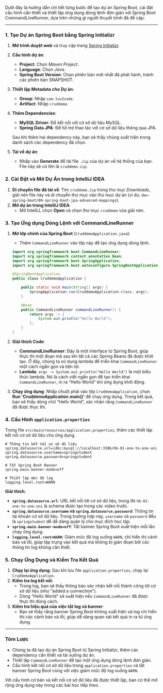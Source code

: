 Dưới đây là hướng dẫn chi tiết từng bước để tạo dự án Spring Boot, cài đặt cấu hình cần thiết và thiết lập ứng dụng dòng lệnh đơn giản với Spring Boot CommandLineRunner, dựa trên những gì người thuyết trình đã đề cập:

---

### 1. Tạo Dự án Spring Boot bằng Spring Initializr

1. **Mở trình duyệt web** và truy cập trang [Spring Initializr](https://start.spring.io).
2. **Cấu hình dự án**:
   - **Project**: Chọn *Maven Project*.
   - **Language**: Chọn *Java*.
   - **Spring Boot Version**: Chọn phiên bản mới nhất đã phát hành, tránh các phiên bản SNAPSHOT.
3. **Thiết lập Metadata cho Dự án**:
   - **Group**: Nhập `com.luv2code`.
   - **Artifact**: Nhập `cruddemo`.
4. **Thêm Dependencies**:
   - **MySQL Driver**: Để kết nối với cơ sở dữ liệu MySQL.
   - **Spring Data JPA**: Để hỗ trợ thao tác với cơ sở dữ liệu thông qua JPA.

   Sau khi thêm hai dependency này, bạn sẽ thấy chúng xuất hiện trong danh sách các dependency đã chọn.

5. **Tải về dự án**:
   - Nhấp vào **Generate** để tải file `.zip` của dự án về hệ thống của bạn. File này sẽ có tên là `cruddemo.zip`.

### 2. Cài Đặt và Mở Dự Án trong IntelliJ IDEA

1. **Di chuyển file đã tải về**: Tìm `cruddemo.zip` trong thư mục *Downloads*, giải nén file này và di chuyển thư mục vào thư mục dự án (ví dụ: `dev-spring-boot/09-spring-boot-jpa-advanced-mappings`).
2. **Mở dự án trong IntelliJ IDEA**:
   - Mở IntelliJ, chọn **Open** và chọn thư mục `cruddemo` vừa giải nén.

### 3. Tạo Ứng dụng Dòng Lệnh với CommandLineRunner

1. **Mở lớp chính của Spring Boot** (`CruddemoApplication.java`):
   - Thêm `CommandLineRunner` vào lớp này để tạo ứng dụng dòng lệnh.

   ```java
   import org.springframework.boot.CommandLineRunner;
   import org.springframework.context.annotation.Bean;
   import org.springframework.boot.SpringApplication;
   import org.springframework.boot.autoconfigure.SpringBootApplication;

   @SpringBootApplication
   public class CruddemoApplication {

       public static void main(String[] args) {
           SpringApplication.run(CruddemoApplication.class, args);
       }

       @Bean
       public CommandLineRunner commandLineRunner() {
           return args -> {
               System.out.println("Hello World");
           };
       }
   }
   ```

2. **Giải thích Code**:
   - **CommandLineRunner**: Đây là một interface từ Spring Boot, giúp thực thi một đoạn mã sau khi tất cả các Spring Beans đã được khởi tạo. Ở đây, chúng ta sử dụng lambda để triển khai `CommandLineRunner` một cách ngắn gọn và tiện lợi.
   - **Lambda**: `args -> System.out.println("Hello World")` là một biểu thức lambda. Nó là cách viết ngắn gọn để tạo triển khai `CommandLineRunner`, in ra “Hello World” khi ứng dụng khởi động.

3. **Chạy ứng dụng**: Nhấp chuột phải vào lớp `CruddemoApplication`, chọn **Run 'CruddemoApplication.main()'** để chạy ứng dụng. Trong kết quả, bạn sẽ thấy dòng chữ “Hello World”, xác nhận rằng `CommandLineRunner` đã được thực thi.

### 4. Cấu Hình `application.properties`

Trong file `src/main/resources/application.properties`, thêm các thiết lập kết nối cơ sở dữ liệu cho ứng dụng.

```properties
# Thông tin kết nối cơ sở dữ liệu
spring.datasource.url=jdbc:mysql://localhost:3306/hb-01-one-to-one-uni
spring.datasource.username=springstudent
spring.datasource.password=springstudent

# Tắt Spring Boot Banner
spring.main.banner-mode=off

# Thiết lập mức độ log
logging.level.root=WARN
```

**Giải thích**:
- **`spring.datasource.url`**: URL kết nối tới cơ sở dữ liệu, trong đó `hb-01-one-to-one-uni` là schema được tạo trong các video trước.
- **`spring.datasource.username` và `spring.datasource.password`**: Thông tin tài khoản cơ sở dữ liệu. Trong trường hợp này, `username` và `password` đều là `springstudent` để dễ dàng quản lý cho mục đích học tập.
- **`spring.main.banner-mode=off`**: Tắt banner Spring Boot xuất hiện mỗi lần chạy ứng dụng.
- **`logging.level.root=WARN`**: Giảm mức độ log xuống `WARN`, chỉ hiển thị cảnh báo và lỗi, giúp tập trung vào kết quả mà không bị gián đoạn bởi các thông tin log không cần thiết.

### 5. Chạy Ứng Dụng và Kiểm Tra Kết Quả

1. **Chạy lại ứng dụng**: Sau khi lưu file `application.properties`, chạy lại `CruddemoApplication`.
2. **Kiểm tra log kết nối**:
   - Trong log, bạn sẽ thấy thông báo xác nhận kết nối thành công tới cơ sở dữ liệu (như “added a connection”).
   - Dòng “Hello World” sẽ xuất hiện nếu `CommandLineRunner` đã được thực thi đúng cách.
3. **Kiểm tra hiệu quả của việc tắt log và banner**:
   - Bạn sẽ thấy rằng banner Spring Boot không xuất hiện và log chỉ hiển thị các cảnh báo và lỗi, giúp dễ dàng quan sát kết quả in ra từ ứng dụng.

---

### Tóm Lược

- Chúng ta đã tạo dự án Spring Boot từ Spring Initializr, thêm các dependency cần thiết và tải xuống dự án.
- Thiết lập `CommandLineRunner` để tạo một ứng dụng dòng lệnh đơn giản.
- Cấu hình kết nối cơ sở dữ liệu trong `application.properties` và tắt banner Spring Boot cùng với việc giảm mức độ log xuống `WARN`.
  
Với cấu hình cơ bản và kết nối cơ sở dữ liệu đã được thiết lập, bạn có thể mở rộng ứng dụng này trong các bài học tiếp theo.
